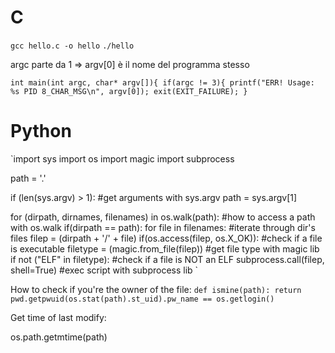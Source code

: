 # C
`gcc hello.c -o hello`
`./hello`

argc parte da 1 => argv[0] è il nome del programma stesso

`int main(int argc, char* argv[]){
	if(argc != 3){
		printf("ERR! Usage: %s PID 8_CHAR_MSG\n", argv[0]);
		exit(EXIT_FAILURE);
	}
`

# Python
`import sys
import os
import magic
import subprocess

path = '.'

if (len(sys.argv) > 1): #get arguments with sys.argv
	path = sys.argv[1]


for (dirpath, dirnames, filenames) in os.walk(path): #how to access a path with os.walk
	if(dirpath == path):
		for file in filenames: #iterate through dir's files
			filep = (dirpath + '/' + file)
			if(os.access(filep, os.X_OK)): #check if a file is executable
				filetype = (magic.from_file(filep)) #get file type with magic lib
				if not ("ELF" in filetype): #check if a file is NOT an ELF 
					subprocess.call(filep, shell=True) #exec script with subprocess lib
`					
					

How to check if you're the owner of the file:
`
def ismine(path):
    return pwd.getpwuid(os.stat(path).st_uid).pw_name == os.getlogin()
`

Get time of last modify:

os.path.getmtime(path)
